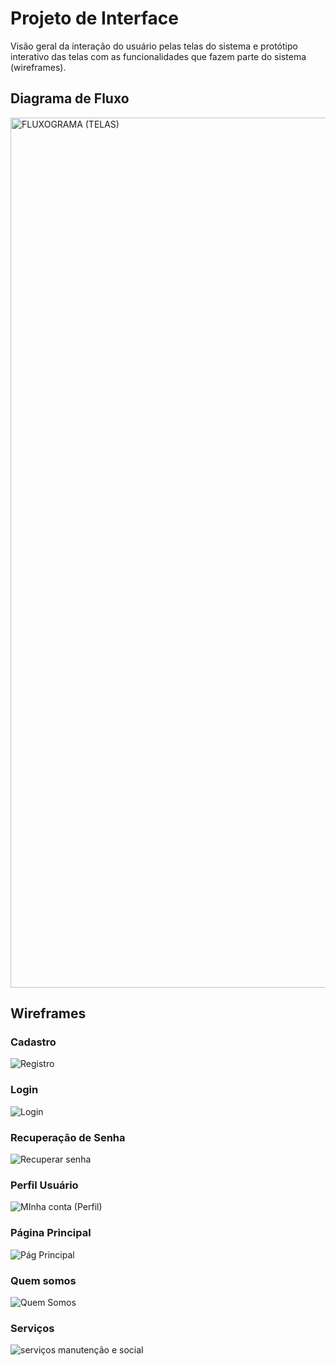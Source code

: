 
# Projeto de Interface

Visão geral da interação do usuário pelas telas do sistema e protótipo interativo das telas com as funcionalidades que fazem parte do sistema (wireframes).

## Diagrama de Fluxo

<img width="1392" alt="FLUXOGRAMA (TELAS)" src="https://github.com/sil-barbosa/pmv-ads-2024-1-e4-proj-infra-t4-pmv-ads-2024-1-e4-proj-infra-t4-ortorec/assets/106809153/84f5dd77-f4cf-426a-9dcf-c92e881ca63d">

## Wireframes

### Cadastro

![Registro](https://github.com/sil-barbosa/pmv-ads-2024-1-e4-proj-infra-t4-pmv-ads-2024-1-e4-proj-infra-t4-ortorec/assets/106809153/06bf1c02-12da-47a2-a64f-34c90faa65cd)

### Login

![Login](https://github.com/sil-barbosa/pmv-ads-2024-1-e4-proj-infra-t4-pmv-ads-2024-1-e4-proj-infra-t4-ortorec/assets/106809153/ffba7a7b-6613-434c-ae56-f705bc7f248d)

### Recuperação de Senha

![Recuperar senha](https://github.com/sil-barbosa/pmv-ads-2024-1-e4-proj-infra-t4-pmv-ads-2024-1-e4-proj-infra-t4-ortorec/assets/106809153/da30c3ae-3bde-439c-bc21-57ed9693cedd)

### Perfil Usuário

![MInha conta (Perfil)](https://github.com/sil-barbosa/pmv-ads-2024-1-e4-proj-infra-t4-pmv-ads-2024-1-e4-proj-infra-t4-ortorec/assets/106809153/eb836503-f154-4cce-a41f-9b000c3d125a)

### Página Principal

![Pág  Principal](https://github.com/sil-barbosa/pmv-ads-2024-1-e4-proj-infra-t4-pmv-ads-2024-1-e4-proj-infra-t4-ortorec/assets/106809153/097e7213-c560-467c-8761-df4356e01b4e)

### Quem somos

![Quem Somos](https://github.com/sil-barbosa/pmv-ads-2024-1-e4-proj-infra-t4-pmv-ads-2024-1-e4-proj-infra-t4-ortorec/assets/106809153/a77c3539-7d5c-4f90-a130-b44f1fd90355)

### Serviços

![serviços manutenção e social](https://github.com/sil-barbosa/pmv-ads-2024-1-e4-proj-infra-t4-pmv-ads-2024-1-e4-proj-infra-t4-ortorec/assets/106809153/59fd0f78-ffd1-48c0-be8d-ba876aebd293)





